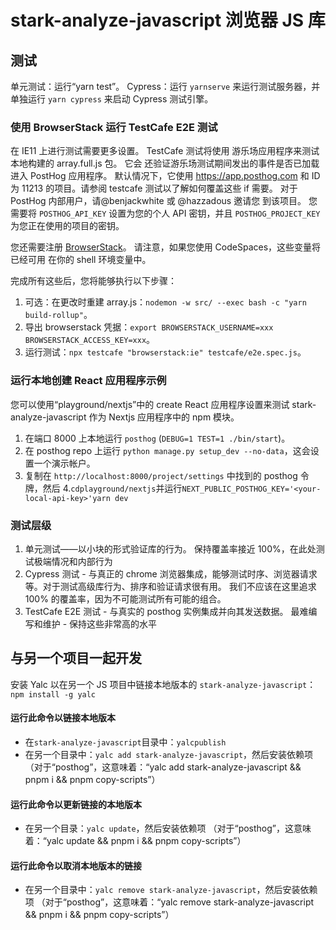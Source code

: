 # stark-analyze-javascript 浏览器 JS 库

## 测试

单元测试：运行“yarn test”。
Cypress：运行 `yarnserve` 来运行测试服务器，并单独运行 `yarn cypress` 来启动 Cypress 测试引擎。

### 使用 BrowserStack 运行 TestCafe E2E 测试

在 IE11 上进行测试需要更多设置。 TestCafe 测试将使用
游乐场应用程序来测试本地构建的 array.full.js 包。 它会
还验证游乐场测试期间发出的事件是否已加载
进入 PostHog 应用程序。 默认情况下，它使用 https://app.posthog.com 和
ID 为 11213 的项目。请参阅 testcafe 测试以了解如何覆盖这些 if
需要。 对于 PostHog 内部用户，请@benjackwhite 或 @hazzadous 邀请您
到该项目。 您需要将 `POSTHOG_API_KEY` 设置为您的个人 API 密钥，并且
`POSTHOG_PROJECT_KEY` 为您正在使用的项目的密钥。

您还需要注册 [BrowserStack](https://www.browserstack.com/)。
请注意，如果您使用 CodeSpaces，这些变量将已经可用
在你的 shell 环境变量中。

完成所有这些后，您将能够执行以下步骤：

1. 可选：在更改时重建 array.js：`nodemon -w src/ --exec bash -c "yarn build-rollup"`。
1. 导出 browserstack 凭据：`export BROWSERSTACK_USERNAME=xxx BROWSERSTACK_ACCESS_KEY=xxx`。
1. 运行测试：`npx testcafe "browserstack:ie" testcafe/e2e.spec.js`。

### 运行本地创建 React 应用程序示例

您可以使用“playground/nextjs”中的 create React 应用程序设置来测试 stark-analyze-javascript 作为 Nextjs 应用程序中的 npm 模块。

1. 在端口 8000 上本地运行 `posthog` (`DEBUG=1 TEST=1 ./bin/start`)。
2. 在 posthog repo 上运行 `python manage.py setup_dev --no-data`，这会设置一个演示帐户。
3. 复制在 `http://localhost:8000/project/settings` 中找到的 posthog 令牌，然后
4.`cdplayground/nextjs`并运行`NEXT_PUBLIC_POSTHOG_KEY='<your-local-api-key>'yarn dev`

### 测试层级

1. 单元测试——以小块的形式验证库的行为。 保持覆盖率接近 100%，在此处测试极端情况和内部行为
2. Cypress 测试 - 与真正的 chrome 浏览器集成，能够测试时序、浏览器请求等。对于测试高级库行为、排序和验证请求很有用。 我们不应该在这里追求 100% 的覆盖率，因为不可能测试所有可能的组合。
3. TestCafe E2E 测试 - 与真实的 posthog 实例集成并向其发送数据。 最难编写和维护 - 保持这些非常高的水平

## 与另一个项目一起开发

安装 Yalc 以在另一个 JS 项目中链接本地版本的 `stark-analyze-javascript`：`npm install -g yalc`

#### 运行此命令以链接本地版本

- 在`stark-analyze-javascript`目录中：`yalcpublish`
- 在另一个目录中：`yalc add stark-analyze-javascript`，然后安装依赖项
   （对于“posthog”，这意味着：“yalc add stark-analyze-javascript && pnpm i && pnpm copy-scripts”）

#### 运行此命令以更新链接的本地版本

- 在另一个目录：`yalc update`，然后安装依赖项
   （对于“posthog”，这意味着：“yalc update && pnpm i && pnpm copy-scripts”）

#### 运行此命令以取消本地版本的链接

- 在另一个目录中：`yalc remove stark-analyze-javascript`，然后安装依赖项
   （对于“posthog”，这意味着：“yalc remove stark-analyze-javascript && pnpm i && pnpm copy-scripts”）
